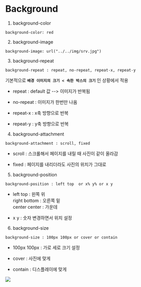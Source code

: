  # __Background__
 
1. background-color

``` background-color: red ```

2. background-image 


``` background-image: url("../../img/srv.jpg") ```

3. background-repeat 

``` background-repeat : repeat, no-repeat, repeat-x, repeat-y ```

기본적으로 __`배경 이미지의 크기 < 속한 박스의 크기`__ 인 상황에서 적용

* repeat : default 값 --> 이미지가 반복됨

* no-repeat : 이미지가 한번만 나옴

* repeat-x : x축 방향으로 반복

* repeat-y : y축 방향으로 반복

4. background-attachment

```background-attachment : scroll, fixed```

* scroll : 스크롤해서 페이지를 내릴 때 사진이 같이 올라감

* fixed : 페이지를 내리더라도 사진의 위치가 그대로

5. background-position

```background-position : left top  or x% y% or x y```

* left top : 왼쪽 위 <br/>
  right bottom : 오른쪽 밑 <br/>
  center center : 가운데 <br/>
  
* x y : 숫자 변경하면서 위치 설정


6. background-size 

```background-size : 100px 100px or cover or contain```

* 100px 100px : 가로 세로 크기 설정

* cover : 사진에 맞게

* contain : 디스플레이에 맞게

<img src="https://img1.daumcdn.net/thumb/R720x0.q80/?scode=mtistory2&fname=http%3A%2F%2Fcfile1.uf.tistory.com%2Fimage%2F999F39425B45B63418C71E" />
